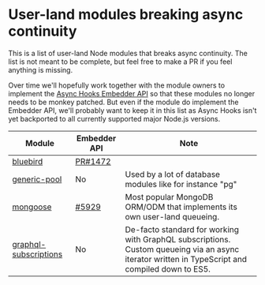 # User-land modules breaking async continuity

This is a list of user-land Node modules that breaks async continuity.
The list is not meant to be complete, but feel free to make a PR if you
feel anything is missing.

Over time we'll hopefully work together with the module owners to
implement the [Async Hooks Embedder
API](https://nodejs.org/api/async_hooks.html#async_hooks_javascript_embedder_api)
so that these modules no longer needs to be monkey patched. But even if
the module do implement the Embedder API, we'll probably want to keep it
in this list as Async Hooks isn't yet backported to all currently
supported major Node.js versions.

Module | Embedder API | Note
-------|--------------|------
[bluebird](https://github.com/petkaantonov/bluebird) | [PR#1472](https://github.com/petkaantonov/bluebird/pull/1472) |
[generic-pool](https://github.com/coopernurse/node-pool) | No | Used by a lot of database modules like for instance "pg"
[mongoose](https://github.com/Automattic/mongoose/) | [#5929](https://github.com/Automattic/mongoose/issues/5929) | Most popular MongoDB ORM/ODM that implements its own user-land queueing.
[graphql-subscriptions](https://github.com/apollographql/graphql-subscriptions/blob/26ed503566ecfab086e7530f0daf12b60ee3049c/src/pubsub-async-iterator.ts) | No | De-facto standard for working with GraphQL subscriptions. Custom queueing via an async iterator written in TypeScript and compiled down to ES5.
